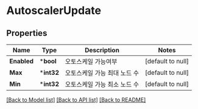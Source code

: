 # AutoscalerUpdate

## Properties
Name | Type | Description | Notes
------------ | ------------- | ------------- | -------------
**Enabled** | ***bool** | 오토스케일 가능여부 | [default to null]
**Max** | ***int32** | 오토스케일 가능 최대 노드 수 | [default to null]
**Min** | ***int32** | 오토스케일 가능 최소 노드 수 | [default to null]

[[Back to Model list]](../README.md#documentation-for-models) [[Back to API list]](../README.md#documentation-for-api-endpoints) [[Back to README]](../README.md)



